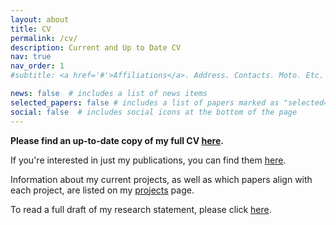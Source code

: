 ```yaml
---
layout: about
title: CV
permalink: /cv/
description: Current and Up to Date CV
nav: true
nav_order: 1
#subtitle: <a href='#'>Affiliations</a>. Address. Contacts. Moto. Etc.

news: false  # includes a list of news items
selected_papers: false # includes a list of papers marked as "selected={true}"
social: false  # includes social icons at the bottom of the page
---
```


**Please find an up-to-date copy of my full CV [here](/assets/pdf/CV.pdf).**

If you're interested in just my publications, you can find them [here](/publications/).

Information about my current projects, as well as which papers align with each project, are listed on my [projects](/projects) page.

To read a full draft of my research statement, please click [here](/pdf/Research_Statement.pdf).
